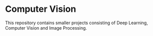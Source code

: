# Computer Vision
This repository contains smaller projects consisting of Deep Learning, Computer Vision and Image Processing.
